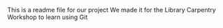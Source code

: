 This is a readme file for our project
We made it for the Library Carpentry Workshop to learn using Git
